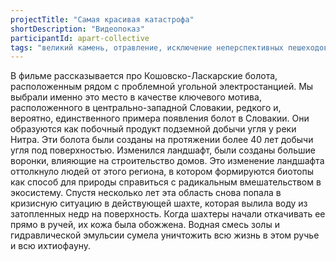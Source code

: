 ```yaml
---
projectTitle: "Самая красивая катастрофа"
shortDescription: "Видеопоказ"
participantId: apart-collective
tags: "великий камень, отравление, исключение неперспективных пешеходов, отчуждение"
---
```


В фильме рассказывается про Кошовско-Ласкарские болота, расположенным рядом с проблемной угольной электростанцией. Мы выбрали именно это место в качестве ключевого мотива, расположенного в центрально-западной Словакии, редкого и, вероятно, единственного примера появления болот в Словакии. Они образуются как побочный продукт подземной добычи угля у реки Нитра. Эти болота были созданы на протяжении более 40 лет добычи угля под поверхностью. Изменился ландшафт, были созданы большие воронки, влияющие на строительство домов. Это изменение ландшафта оттолкнуло людей от этого региона, в котором формируются биотопы как способ для природы справиться с радикальным вмешательством в экосистему. Спустя несколько лет эта область снова попала в кризисную ситуацию в действующей шахте, которая вылила воду из затопленных недр на поверхность. Когда шахтеры начали откачивать ее прямо в ручей, их кожа была обожжена. Водная смесь золы и гидравлической эмульсии сумела уничтожить всю жизнь в этом ручье и всю ихтиофауну.
